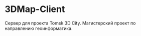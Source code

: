 # 3DMap-Client
Сервер для проекта Tomsk 3D City. Магистерский проект по направлению геоинформатика.
